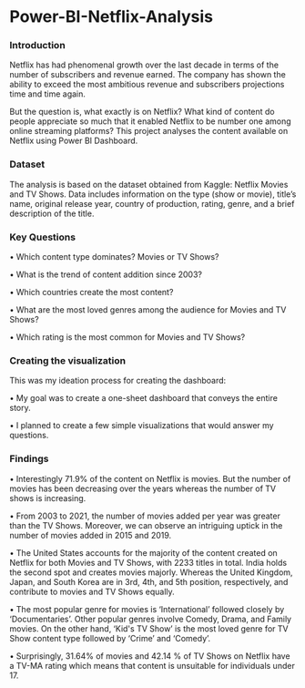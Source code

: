 # Power-BI-Netflix-Analysis
### Introduction
Netflix has had phenomenal growth over the last decade in terms of the number of subscribers and revenue earned. The company has shown the ability to exceed the most ambitious revenue and subscribers projections time and time again. 

But the question is, what exactly is on Netflix? What kind of content do people appreciate so much that it enabled Netflix to be number one among online streaming platforms? This project analyses the content available on Netflix using Power BI Dashboard.

### Dataset
The analysis is based on the dataset obtained from Kaggle: Netflix Movies and TV Shows. Data includes information on the type (show or movie), title’s name, original release year, country of production, rating, genre, and a brief description of the title.

### Key Questions
•	Which content type dominates? Movies or TV Shows?

•	What is the trend of content addition since 2003?

•	Which countries create the most content?

•	What are the most loved genres among the audience for Movies and TV Shows?

•	Which rating is the most common for Movies and TV Shows?

### Creating the visualization
This was my ideation process for creating the dashboard:

•	My goal was to create a one-sheet dashboard that conveys the entire story.

•	I planned to create a few simple visualizations that would answer my questions.

### Findings
•	Interestingly 71.9% of the content on Netflix is movies. But the number of movies has been decreasing over the years whereas the number of TV shows is increasing. 

•	From 2003 to 2021, the number of movies added per year was greater than the TV Shows. Moreover, we can observe an intriguing uptick in the number of movies added in 2015 and 2019.

•	The United States accounts for the majority of the content created on Netflix for both Movies and TV Shows, with 2233 titles in total. India holds the second spot and creates movies majorly. Whereas the United Kingdom, Japan, and South Korea are in 3rd, 4th, and 5th position, respectively, and contribute to movies and TV Shows equally.

•	The most popular genre for movies is ‘International’ followed closely by ‘Documentaries’. Other popular genres involve Comedy, Drama, and Family movies. On the other hand, ‘Kid's TV Show’ is the most loved genre for TV Show content type followed by ‘Crime’ and ‘Comedy’.

•	Surprisingly, 31.64% of movies and 42.14 % of TV Shows on Netflix have a TV-MA rating which means that content is unsuitable for individuals under 17.
